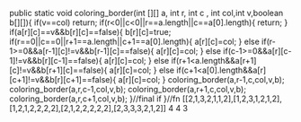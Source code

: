 public static void coloring_border(int [][] a, int r, int c , int col,int v,boolean b[][]){
if(v==col) return;
if(r<0||c<0||r==a.length||c==a[0].length){
return;
}
if(a[r][c]==v&&b[r][c]==false){
b[r][c]=true;
if(r==0||c==0||r+1==a.length||c+1==a[0].length){
a[r][c]=col;
}
else if(r-1>=0&&a[r-1][c]!=v&&b[r-1][c]==false){
a[r][c]=col;
}
else if(c-1>=0&&a[r][c-1]!=v&&b[r][c-1]==false){
a[r][c]=col;
}
else if(r+1<a.length&&a[r+1][c]!=v&&b[r+1][c]==false){
a[r][c]=col;
}
else if(c+1<a[0].length&&a[r][c+1]!=v&&b[r][c+1]==false){
a[r][c]=col;
}
coloring_border(a,r-1,c,col,v,b);
coloring_border(a,r,c-1,col,v,b);
coloring_border(a,r+1,c,col,v,b);
coloring_border(a,r,c+1,col,v,b);
}//final if
}//fn
[[2,1,3,2,1,1,2],[1,2,3,1,2,1,2],[1,2,1,2,2,2,2],[2,1,2,2,2,2,2],[2,3,3,3,2,1,2]]
4
4
3